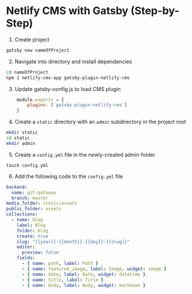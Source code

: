 # Netlify CMS with Gatsby (Step-by-Step)

1. Create project
```bash
gatsby new nameOfProject
```

2. Navigate into directory and install dependencies
```bash
cd nameOfProject
npm i netlify-cms-app gatsby-plugin-netlify-cms
```

3. Update gatsby-config.js to load CMS plugin
```javascript
    module.exports = {
        plugins: [`gatsby-plugin-netlify-cms`]
    }
```

4. Create a `static` directory with an `admin` subdirectory in the project root
```bash
mkdir static
cd static
mkdir admin
```

5. Create a `config.yml` file in the newly-created admin folder
```
touch config.yml
```

6. Add the following code to the `config.yml` file
```yml
backend:
  name: git-gateway
  branch: master
media_folder: static/assets
public_folder: assets
collections:
  - name: blog
    label: Blog
    folder: blog
    create: true
    slug: "{{year}}-{{month}}-{{day}}-{{slug}}"
    editor:
      preview: false
    fields:
      - { name: path, label: Path }
      - { name: featured_image, label: Image, widget: image }
      - { name: date, label: Date, widget: datetime }
      - { name: title, label: Title }
      - { name: body, label: Body, widget: markdown }
```

